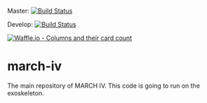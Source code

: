 Master: [![Build Status](https://travis-ci.com/project-march/march-iv.svg?token=ixxBgmVV59VM3xV42s2T&branch=master)](https://travis-ci.com/project-march/march-iv)

Develop: [![Build Status](https://travis-ci.com/project-march/march-iv.svg?token=ixxBgmVV59VM3xV42s2T&branch=develop)](https://travis-ci.com/project-march/march-iv)

[![Waffle.io - Columns and their card count](https://badge.waffle.io/05c8c803d71574aee0e2f9d496469757287bef68da5a6a31756bb44883abc1b8.svg?columns=all)](https://waffle.io/project-march/march-iv)
# march-iv
The main repository of MARCH IV. This code is going to run on the exoskeleton.
